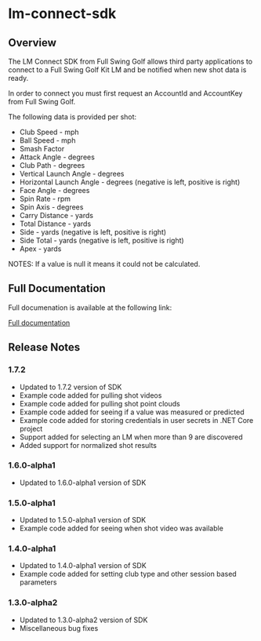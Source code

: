 # lm-connect-sdk

## Overview

The LM Connect SDK from Full Swing Golf allows third party applications to connect to a Full Swing Golf Kit LM and be notified when new shot data is ready.

In order to connect you must first request an AccountId and AccountKey from Full Swing Golf.

The following data is provided per shot:

* Club Speed - mph 
* Ball Speed - mph 
* Smash Factor 
* Attack Angle - degrees 
* Club Path - degrees 
* Vertical Launch Angle - degrees 
* Horizontal Launch Angle - degrees (negative is left, positive is right) 
* Face Angle - degrees 
* Spin Rate - rpm 
* Spin Axis - degrees 
* Carry Distance - yards 
* Total Distance - yards 
* Side - yards (negative is left, positive is right) 
* Side Total - yards (negative is left, positive is right) 
* Apex - yards 

NOTES: If a value is null it means it could not be calculated.

## Full Documentation

Full documenation is available at the following link:

[Full documentation](https://fsglm.z19.web.core.windows.net/sdk-api-documentation/)

## Release Notes

### 1.7.2

* Updated to 1.7.2 version of SDK
* Example code added for pulling shot videos
* Example code added for pulling shot point clouds
* Example code added for seeing if a value was measured or predicted
* Example code added for storing credentials in user secrets in .NET Core project
* Support added for selecting an LM when more than 9 are discovered
* Added support for normalized shot results

### 1.6.0-alpha1

* Updated to 1.6.0-alpha1 version of SDK

### 1.5.0-alpha1

* Updated to 1.5.0-alpha1 version of SDK
* Example code added for seeing when shot video was available

### 1.4.0-alpha1

* Updated to 1.4.0-alpha1 version of SDK
* Example code added for setting club type and other session based parameters

### 1.3.0-alpha2

* Updated to 1.3.0-alpha2 version of SDK
* Miscellaneous bug fixes
